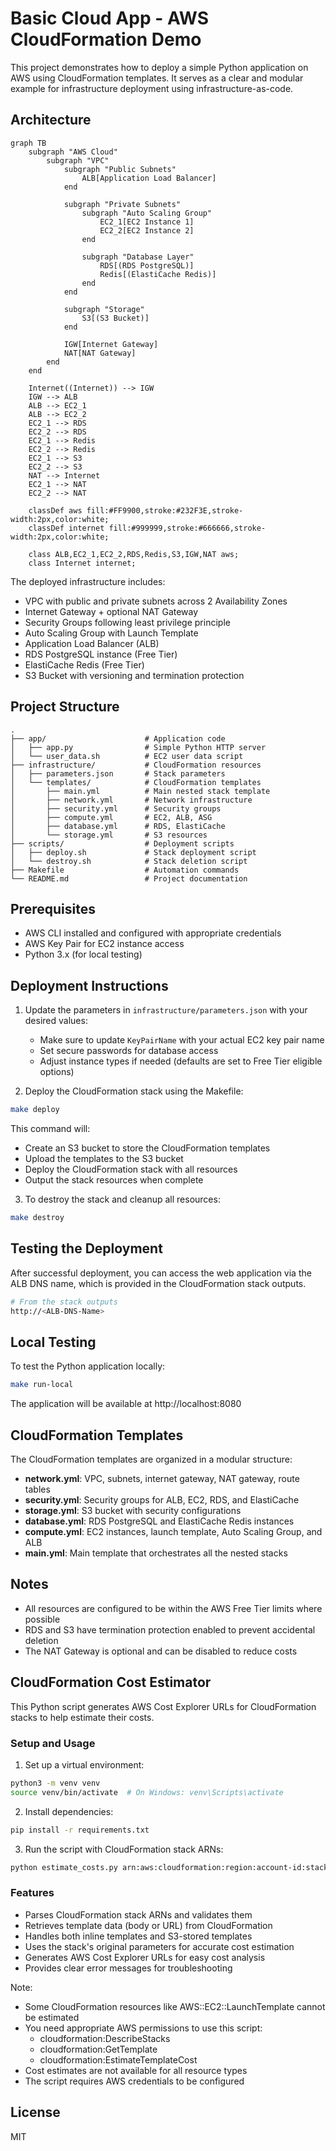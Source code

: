 # Basic Cloud App - AWS CloudFormation Demo

This project demonstrates how to deploy a simple Python application on AWS using CloudFormation templates. It serves as a clear and modular example for infrastructure deployment using infrastructure-as-code.

## Architecture

```mermaid
graph TB
    subgraph "AWS Cloud"
        subgraph "VPC"
            subgraph "Public Subnets"
                ALB[Application Load Balancer]
            end

            subgraph "Private Subnets"
                subgraph "Auto Scaling Group"
                    EC2_1[EC2 Instance 1]
                    EC2_2[EC2 Instance 2]
                end

                subgraph "Database Layer"
                    RDS[(RDS PostgreSQL)]
                    Redis[(ElastiCache Redis)]
                end
            end

            subgraph "Storage"
                S3[(S3 Bucket)]
            end

            IGW[Internet Gateway]
            NAT[NAT Gateway]
        end
    end

    Internet((Internet)) --> IGW
    IGW --> ALB
    ALB --> EC2_1
    ALB --> EC2_2
    EC2_1 --> RDS
    EC2_2 --> RDS
    EC2_1 --> Redis
    EC2_2 --> Redis
    EC2_1 --> S3
    EC2_2 --> S3
    NAT --> Internet
    EC2_1 --> NAT
    EC2_2 --> NAT

    classDef aws fill:#FF9900,stroke:#232F3E,stroke-width:2px,color:white;
    classDef internet fill:#999999,stroke:#666666,stroke-width:2px,color:white;

    class ALB,EC2_1,EC2_2,RDS,Redis,S3,IGW,NAT aws;
    class Internet internet;
```

The deployed infrastructure includes:

- VPC with public and private subnets across 2 Availability Zones
- Internet Gateway + optional NAT Gateway
- Security Groups following least privilege principle
- Auto Scaling Group with Launch Template
- Application Load Balancer (ALB)
- RDS PostgreSQL instance (Free Tier)
- ElastiCache Redis (Free Tier)
- S3 Bucket with versioning and termination protection

## Project Structure

```
.
├── app/                      # Application code
│   ├── app.py                # Simple Python HTTP server
│   └── user_data.sh          # EC2 user data script
├── infrastructure/           # CloudFormation resources
│   ├── parameters.json       # Stack parameters
│   └── templates/            # CloudFormation templates
│       ├── main.yml          # Main nested stack template
│       ├── network.yml       # Network infrastructure
│       ├── security.yml      # Security groups
│       ├── compute.yml       # EC2, ALB, ASG
│       ├── database.yml      # RDS, ElastiCache
│       └── storage.yml       # S3 resources
├── scripts/                  # Deployment scripts
│   ├── deploy.sh             # Stack deployment script
│   └── destroy.sh            # Stack deletion script
├── Makefile                  # Automation commands
└── README.md                 # Project documentation
```

## Prerequisites

- AWS CLI installed and configured with appropriate credentials
- AWS Key Pair for EC2 instance access
- Python 3.x (for local testing)

## Deployment Instructions

1. Update the parameters in `infrastructure/parameters.json` with your desired values:
   - Make sure to update `KeyPairName` with your actual EC2 key pair name
   - Set secure passwords for database access
   - Adjust instance types if needed (defaults are set to Free Tier eligible options)

2. Deploy the CloudFormation stack using the Makefile:

```bash
make deploy
```

This command will:
- Create an S3 bucket to store the CloudFormation templates
- Upload the templates to the S3 bucket
- Deploy the CloudFormation stack with all resources
- Output the stack resources when complete

3. To destroy the stack and cleanup all resources:

```bash
make destroy
```

## Testing the Deployment

After successful deployment, you can access the web application via the ALB DNS name, which is provided in the CloudFormation stack outputs.

```bash
# From the stack outputs
http://<ALB-DNS-Name>
```

## Local Testing

To test the Python application locally:

```bash
make run-local
```

The application will be available at http://localhost:8080

## CloudFormation Templates

The CloudFormation templates are organized in a modular structure:

- **network.yml**: VPC, subnets, internet gateway, NAT gateway, route tables
- **security.yml**: Security groups for ALB, EC2, RDS, and ElastiCache
- **storage.yml**: S3 bucket with security configurations
- **database.yml**: RDS PostgreSQL and ElastiCache Redis instances
- **compute.yml**: EC2 instances, launch template, Auto Scaling Group, and ALB
- **main.yml**: Main template that orchestrates all the nested stacks

## Notes

- All resources are configured to be within the AWS Free Tier limits where possible
- RDS and S3 have termination protection enabled to prevent accidental deletion
- The NAT Gateway is optional and can be disabled to reduce costs

## CloudFormation Cost Estimator

This Python script generates AWS Cost Explorer URLs for CloudFormation stacks to help estimate their costs.

### Setup and Usage

1. Set up a virtual environment:
```bash
python3 -m venv venv
source venv/bin/activate  # On Windows: venv\Scripts\activate
```

2. Install dependencies:
```bash
pip install -r requirements.txt
```

3. Run the script with CloudFormation stack ARNs:
```bash
python estimate_costs.py arn:aws:cloudformation:region:account-id:stack/stack-name-1 [arn:aws:cloudformation:region:account-id:stack/stack-name-2 ...]
```

### Features

- Parses CloudFormation stack ARNs and validates them
- Retrieves template data (body or URL) from CloudFormation
- Handles both inline templates and S3-stored templates
- Uses the stack's original parameters for accurate cost estimation
- Generates AWS Cost Explorer URLs for easy cost analysis
- Provides clear error messages for troubleshooting

Note:

- Some CloudFormation resources like AWS::EC2::LaunchTemplate cannot be estimated
- You need appropriate AWS permissions to use this script:
  - cloudformation:DescribeStacks
  - cloudformation:GetTemplate
  - cloudformation:EstimateTemplateCost
- Cost estimates are not available for all resource types
- The script requires AWS credentials to be configured

## License

MIT
